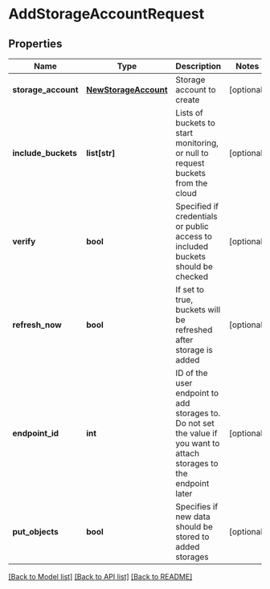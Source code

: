 # AddStorageAccountRequest

## Properties
Name | Type | Description | Notes
------------ | ------------- | ------------- | -------------
**storage_account** | [**NewStorageAccount**](NewStorageAccount.md) | Storage account to create | [optional] 
**include_buckets** | **list[str]** | Lists of buckets to start monitoring, or null to request buckets from the cloud | [optional] 
**verify** | **bool** | Specified if credentials or public access to included buckets should be checked | [optional] 
**refresh_now** | **bool** | If set to true, buckets will be refreshed after storage is added | [optional] 
**endpoint_id** | **int** | ID of the user endpoint to add storages to. Do not set the value if you want to attach storages to the endpoint later | [optional] 
**put_objects** | **bool** | Specifies if new data should be stored to added storages | [optional] 

[[Back to Model list]](../README.md#documentation-for-models) [[Back to API list]](../README.md#documentation-for-api-endpoints) [[Back to README]](../README.md)



